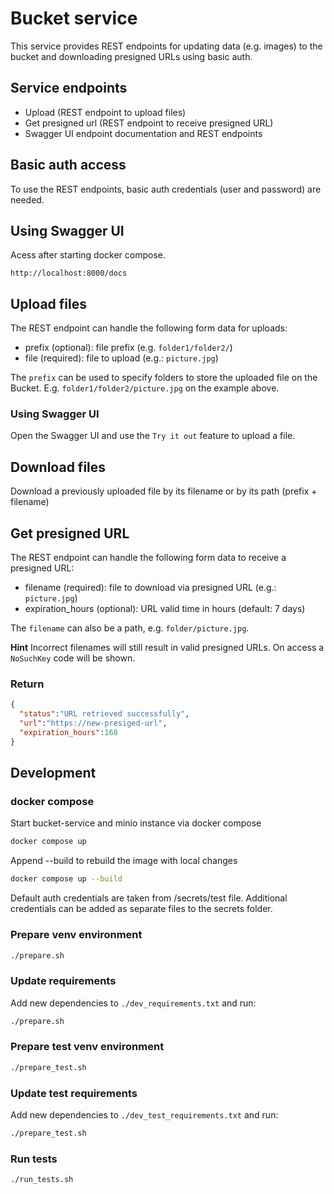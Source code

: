 # Bucket service

This service provides REST endpoints for updating data (e.g. images) to the bucket and downloading presigned URLs using basic auth.

## Service endpoints

* Upload (REST endpoint to upload files)
* Get presigned url (REST endpoint to receive presigned URL)
* Swagger UI endpoint documentation and REST endpoints

## Basic auth access

To use the REST endpoints, basic auth credentials (user and password) are needed.

## Using Swagger UI

Acess after starting docker compose.

```
http://localhost:8000/docs 
```

## Upload files

The REST endpoint can handle the following form data for uploads:

* prefix (optional): file prefix (e.g. `folder1/folder2/`)
* file (required): file to upload (e.g.: `picture.jpg`)

The `prefix` can be used to specify folders to store the uploaded file on
the Bucket. E.g. `folder1/folder2/picture.jpg` on the example above.

### Using Swagger UI

Open the Swagger UI and use the `Try it out` feature to upload a file.

## Download files

Download a previously uploaded file by its filename or by its path (prefix + filename)

## Get presigned URL

The REST endpoint can handle the following form data to receive a presigned URL:

* filename (required): file to download via presigned URL (e.g.: `picture.jpg`)
* expiration_hours (optional): URL valid time in hours (default: 7 days)

The `filename` can also be a path, e.g. `folder/picture.jpg`.

**Hint**
Incorrect filenames will still result in valid presigned URLs. On access a
`NoSuchKey` code will be shown.

### Return
```json
{
  "status":"URL retrieved successfully",
  "url":"https://new-presiged-url",
  "expiration_hours":168
}
```

## Development

### docker compose

Start bucket-service and minio instance via docker compose

```bash
docker compose up
```

Append --build to rebuild the image with local changes

```bash
docker compose up --build
```

Default auth credentials are taken from /secrets/test file. Additional credentials can be added as separate files to 
the secrets folder.

### Prepare venv environment

```bash
./prepare.sh
```

### Update requirements

Add new dependencies to `./dev_requirements.txt` and run:

```bash
./prepare.sh
```

### Prepare test venv environment

```bash
./prepare_test.sh
```

### Update test requirements

Add new dependencies to `./dev_test_requirements.txt` and run:

```bash
./prepare_test.sh
```

### Run tests

```bash
./run_tests.sh
```
